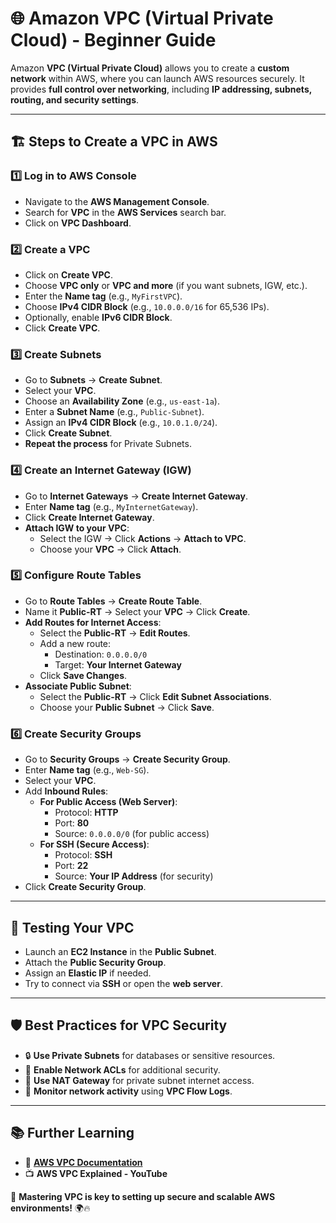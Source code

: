 # 🌐 Amazon VPC (Virtual Private Cloud) - Beginner Guide

Amazon **VPC (Virtual Private Cloud)** allows you to create a **custom network** within AWS, where you can launch AWS resources securely. It provides **full control over networking**, including **IP addressing, subnets, routing, and security settings**.

---

## 🏗️ Steps to Create a VPC in AWS

### 1️⃣ **Log in to AWS Console**
- Navigate to the **AWS Management Console**.
- Search for **VPC** in the **AWS Services** search bar.
- Click on **VPC Dashboard**.

### 2️⃣ **Create a VPC**
- Click on **Create VPC**.
- Choose **VPC only** or **VPC and more** (if you want subnets, IGW, etc.).
- Enter the **Name tag** (e.g., `MyFirstVPC`).
- Choose **IPv4 CIDR Block** (e.g., `10.0.0.0/16` for 65,536 IPs).
- Optionally, enable **IPv6 CIDR Block**.
- Click **Create VPC**.

### 3️⃣ **Create Subnets**
- Go to **Subnets** → **Create Subnet**.
- Select your **VPC**.
- Choose an **Availability Zone** (e.g., `us-east-1a`).
- Enter a **Subnet Name** (e.g., `Public-Subnet`).
- Assign an **IPv4 CIDR Block** (e.g., `10.0.1.0/24`).
- Click **Create Subnet**.
- **Repeat the process** for Private Subnets.

### 4️⃣ **Create an Internet Gateway (IGW)**
- Go to **Internet Gateways** → **Create Internet Gateway**.
- Enter **Name tag** (e.g., `MyInternetGateway`).
- Click **Create Internet Gateway**.
- **Attach IGW to your VPC**:
  - Select the IGW → Click **Actions** → **Attach to VPC**.
  - Choose your **VPC** → Click **Attach**.

### 5️⃣ **Configure Route Tables**
- Go to **Route Tables** → **Create Route Table**.
- Name it **Public-RT** → Select your **VPC** → Click **Create**.
- **Add Routes for Internet Access**:
  - Select the **Public-RT** → **Edit Routes**.
  - Add a new route:
    - Destination: `0.0.0.0/0`
    - Target: **Your Internet Gateway**
  - Click **Save Changes**.
- **Associate Public Subnet**:
  - Select the **Public-RT** → Click **Edit Subnet Associations**.
  - Choose your **Public Subnet** → Click **Save**.

### 6️⃣ **Create Security Groups**
- Go to **Security Groups** → **Create Security Group**.
- Enter **Name tag** (e.g., `Web-SG`).
- Select your **VPC**.
- Add **Inbound Rules**:
  - **For Public Access (Web Server)**:
    - Protocol: **HTTP**
    - Port: **80**
    - Source: `0.0.0.0/0` (for public access)
  - **For SSH (Secure Access)**:
    - Protocol: **SSH**
    - Port: **22**
    - Source: **Your IP Address** (for security)
- Click **Create Security Group**.

---

## 🚀 Testing Your VPC
- Launch an **EC2 Instance** in the **Public Subnet**.
- Attach the **Public Security Group**.
- Assign an **Elastic IP** if needed.
- Try to connect via **SSH** or open the **web server**.

---

## 🛡️ Best Practices for VPC Security
- 🔒 **Use Private Subnets** for databases or sensitive resources.
- 🔑 **Enable Network ACLs** for additional security.
- 🚀 **Use NAT Gateway** for private subnet internet access.
- 📝 **Monitor network activity** using **VPC Flow Logs**.

---

## 📚 Further Learning
- 📖 **[AWS VPC Documentation](https://docs.aws.amazon.com/vpc/latest/userguide/)**
- 📺 **AWS VPC Explained - YouTube**

🔗 **Mastering VPC is key to setting up secure and scalable AWS environments!** 🌍🔥
